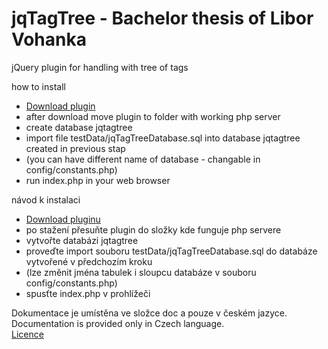 jqTagTree - Bachelor thesis of Libor Vohanka
============================================

jQuery plugin for handling with tree of tags

how to install
- [Download plugin](https://github.com/vohanka/jqTagTree/archive/master.zip) 
- after download move plugin to folder with working php server
- create database jqtagtree
- import file testData/jqTagTreeDatabase.sql into database jqtagtree created in previous stap  
- (you can have different name of database - changable in config/constants.php)
- run index.php in your web browser

návod k instalaci
- [Download pluginu](https://github.com/vohanka/jqTagTree/archive/master.zip) 
- po stažení přesuňte plugin do složky kde funguje php servere
- vytvořte databázi jqtagtree
- proveďte import souboru testData/jqTagTreeDatabase.sql do databáze vytvořené v předchozím kroku 
- (lze změnit jména tabulek i sloupcu databáze v souboru config/constants.php)
- spusťte index.php v prohlížeči

Dokumentace je umístěna ve složce doc a pouze v českém jazyce.  
Documentation is provided only in Czech language.    
[Licence](https://github.com/vohanka/jqTagTree/blob/master/licence.md)    
